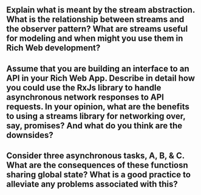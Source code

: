 ## Explain what is meant by the stream abstraction. What is the relationship between streams and the observer pattern? What are streams useful for modeling and when might you use them in Rich Web development?

## Assume that you are building an interface to an API in your Rich Web App. Describe in detail how you could use the RxJs library to handle asynchronous network responses to API requests. In your opinion, what are the benefits to using a streams library for networking over, say, promises? And what do you think are the downsides?

## Consider three asynchronous tasks, A, B, & C. What are the consequences of these functiosn sharing global state? What is a good practice to alleviate any problems associated with this?
